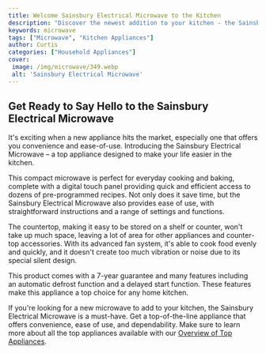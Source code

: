 ```yaml
---
title: Welcome Sainsbury Electrical Microwave to the Kitchen
description: "Discover the newest addition to your kitchen - the Sainsbury Electrical Microwave Find out why this stylish and convenient appliance is the perfect choice for your cooking needs"
keywords: microwave
tags: ["Microwave", "Kitchen Appliances"]
author: Curtis
categories: ["Household Appliances"]
cover: 
 image: /img/microwave/349.webp
 alt: 'Sainsbury Electrical Microwave'
---
```

## Get Ready to Say Hello to the Sainsbury Electrical Microwave

It's exciting when a new appliance hits the market, especially one that offers you convenience and ease-of-use. Introducing the Sainsbury Electrical Microwave – a top appliance designed to make your life easier in the kitchen. 

This compact microwave is perfect for everyday cooking and baking, complete with a digital touch panel providing quick and efficient access to dozens of pre-programmed recipes. Not only does it save time, but the Sainsbury Electrical Microwave also provides ease of use, with straightforward instructions and a range of settings and functions. 

The countertop, making it easy to be stored on a shelf or counter, won't take up much space, leaving a lot of area for other appliances and counter-top accessories. With its advanced fan system, it's able to cook food evenly and quickly, and it doesn't create too much vibration or noise due to its special silent design. 

This product comes with a 7-year guarantee and many features including an automatic defrost function and a delayed start function. These features make this appliance a top choice for any home kitchen. 

If you're looking for a new microwave to add to your kitchen, the Sainsbury Electrical Microwave is a must-have. Get a top-of-the-line appliance that offers convenience, ease of use, and dependability. Make sure to learn more about all the top appliances available with our [Overview of Top Appliances](./pages/appliance-overview).
